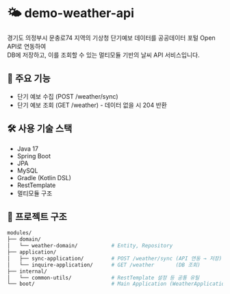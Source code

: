# 🌤️ demo-weather-api
경기도 의정부시 문충로74 지역의 기상청 단기예보 데이터를 공공데이터 포털 Open API로 연동하여  
DB에 저장하고, 이를 조회할 수 있는 멀티모듈 기반의 날씨 API 서비스입니다.

## 🔗 주요 기능

- 단기 예보 수집 (POST /weather/sync)
- 단기 예보 조회 (GET /weather) - 데이터 없을 시 204 반환

## 🛠 사용 기술 스택

- Java 17
- Spring Boot
- JPA
- MySQL
- Gradle (Kotlin DSL)
- RestTemplate
- 멀티모듈 구조

## 📂 프로젝트 구조

```bash
modules/
├── domain/
│   └── weather-domain/           # Entity, Repository
├── application/
│   ├── sync-application/         # POST /weather/sync (API 연동 → 저장)
│   └── inquire-application/      # GET /weather       (DB 조회)
├── internal/
│   └── common-utils/             # RestTemplate 설정 등 공통 유틸
└── boot/                         # Main Application (WeatherApplication)
